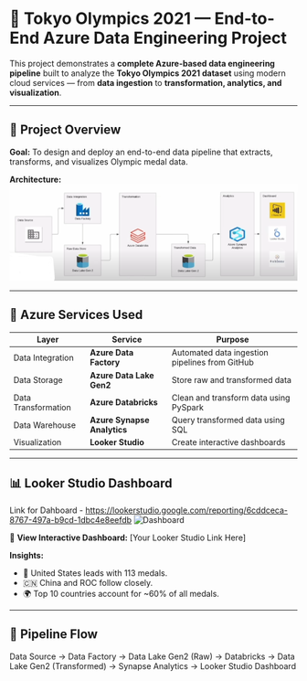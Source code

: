 # 🏅 Tokyo Olympics 2021 — End-to-End Azure Data Engineering Project

This project demonstrates a **complete Azure-based data engineering pipeline** built to analyze the **Tokyo Olympics 2021 dataset** using modern cloud services — from **data ingestion** to **transformation, analytics, and visualization**.

---

## 🚀 Project Overview

**Goal:** To design and deploy an end-to-end data pipeline that extracts, transforms, and visualizes Olympic medal data.

**Architecture:**
![Architecture](Architecture_diagram.png)

---

## 🧩 Azure Services Used

| Layer | Service | Purpose |
|-------|----------|----------|
| Data Integration | **Azure Data Factory** | Automated data ingestion pipelines from GitHub |
| Data Storage | **Azure Data Lake Gen2** | Store raw and transformed data |
| Data Transformation | **Azure Databricks** | Clean and transform data using PySpark |
| Data Warehouse | **Azure Synapse Analytics** | Query transformed data using SQL |
| Visualization | **Looker Studio** | Create interactive dashboards |

---

## 📊 Looker Studio Dashboard
Link for Dahboard - https://lookerstudio.google.com/reporting/6cddceca-8767-497a-b9cd-1dbc4e8eefdb
![Dashboard](looker_dashboard.png)

🔗 **View Interactive Dashboard:** [Your Looker Studio Link Here]

**Insights:**
- 🥇 United States leads with 113 medals.
- 🇨🇳 China and ROC follow closely.
- 🌍 Top 10 countries account for ~60% of all medals.

---

## 🧱 Pipeline Flow
Data Source → Data Factory → Data Lake Gen2 (Raw) → Databricks → Data Lake Gen2 (Transformed) → Synapse Analytics → Looker Studio Dashboard
